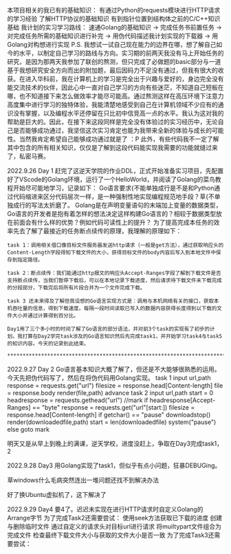 <!--
 * @Author: JeRyWu 1365840492@qq.com
 * @Date: 2022-09-26 21:37:57
 * @LastEditors: JeRyWu 1365840492@qq.com
 * @LastEditTime: 2022-09-26 21:40:58
 * @FilePath: \GolangProject\readme.md
 * @Description: 这是默认设置,请设置`customMade`, 打开koroFileHeader查看配置 进行设置: https://github.com/OBKoro1/koro1FileHeader/wiki/%E9%85%8D%E7%BD%AE
-->
本项目相关的我已有的基础知识：
    有通过Python的requests模块进行HTTP请求的学习经验
    了解HTTP协议的基础知识
    有到指针位置到结构体之前的C/C++知识基础
我计划的实习学习路线：
    速通Golang的基础知识 → 完成任务书前置任务 → 对完成任务所需的基础知识进行补完 → 用伪代码描述我计划实现的下载器 → 用Golang对构想进行实现
P.S. 
    我想试一试自己现在能力的边界在哪，想了解自己如今的水平，以制定自己学习的路线与方向。实习期的前两天我没有马上开始任务的研究，是因为那两天我参加了联创的熬测，但只完成了必做题的basic部分与一道基于我想研究安全方向而出的附加题，最后因码力不足没有通过，但我有很大的收获。在进入华科前，我在计算机上的学习是完全出于兴趣与爱好的，身边完全没有能交流技术的伙伴，因此心中一直对自己学习的方向有些迷茫，不知道自己短板在哪，也不知道接下来怎么做效率才能尽可能高。通过熬测这样在高压环境下注意力高度集中进行学习的独特体验，我能清楚地感受到自己在计算机领域不少应有的通识没有掌握，以及编程水平还停留在只比初中信竞高一点的水平。我认为这对我的帮助是巨大的。因此，在接下来这段同样是完全没有体验过的实习经历中，无论自己是否能够成功通过，我坚信这次实习肯定也能为我带来全新的体验与成长的可能性。当然我肯定希望自己能够成功通过就是了 ：P
    此外，有些代码我不一定了解其中包含的所有相关知识，仅仅是了解到这段代码能实现我需要的功能就缝过来了，私密马赛。
    
2022.9.26 Day 1
    赶完了这逆天学院的作业DDL，正式开始准备实习项目，先配置好了VScode的Golang环境，运行了一个HelloWorld，并阅读了Golang的菜鸟教程开始尽可能地学习，记录如下：
    Go语言要求{不能单独成行是不是和Python通过代码缩进来区分代码层次一样，是一种强制性地实现编程规范地手段？草{不单独成行的写法太折磨了。
    Golang是在声明变量语句的末端加上变量的数据类型，Go语言的开发者是抱有着怎样的想法决定这样构建Go语言的？相较于数据类型放在前面会有什么样的优势？例如代码可读性上的提升？
    为了提高完成本任务的效率先去了解了最接近的任务断点续传的原理，我理解的原理如下：
    
    task 1：调用相关借口像目标文件服务器发送http请求（一般是get方法），通过获取响应头的Content-Length字段得知下载文件的大小，获得目标文件的body内容后写入到本地文件中保存到指定路径。
    
    task 2：断点续传：我们能通过http报文的响应头Accept-Ranges字段了解到下载文件是否支持断点续传，当我们暂停下载后，可以在本地记录下载进度，然后请求待下载文件未下载完成的分段部分，下载完后将所有片段合并为一个文件完成下载。
    
    task 3 还未来得及了解但我设想的Go语言实现方式是：调用与本机网络有关的接口，获取本机吞吐量的信息，得到下载速度。每隔一段时间读取已写入的数据内容获得长度得到以下载的文件大小并通过计算得到百分比。

    Day1用了三个多小时的时间了解了Go语言的部分语法，并对前3个task的实现有了初步的计划。我打算在Day2学完task涉及的Go语言知识然后先完成task1，并开始学习task4与task5的知识内容。今天的记录到此结束。

    *******************************************************************************************************************

2022.9.27 Day 2
    Go语言基本知识大概了解了，但还是不大能够很熟悉的运用。今天先把伪代码写了，然后在将伪代码用Golang实现。
    task 1
    input url,path
    response = requests.get("url")
    filesize = response.head[Content-length]
    file = response.body
    render(file,path)
advance
    task 2
    input url,path
    start = 0
    headresponse = requests.gethead("url")  //mark
    if headresponse[Accept-Ranges] == "byte"
        response = requests.get("url"[start:])
	filesize = response.head[Content-length]
        if getchar() == "pause"
	    downloadstop()
	    render(downloadedfile,path)
	    start = len(downloadedfile)
	    system("pause")
	else
	    goto mark

明天又是从早上到晚上的满课，逆天学校，进度没赶上，争取在Day3完成task1，2

2022.9.28 Day3
用Golang实现了task1，但似乎有点小问题，狂暴DEBUGing。

草windows什么毛病突然连出一堆问题还找不到解决办法

好了换Ubuntu虚拟机了，这下解决了

2022.9.29 Day4
要4了。迟迟未实现在进行HTTP请求时自定义Golang的Arrange字节
为了完成Task2还需要尝试：
    使用seek方法获取已下载的进度
    创建与删除临时文件
    通过自定义的请求头对目标url进行请求
    将muiltypart文件组合为完成文件
    检查最终下载文件大小与获取的文件大小是否一致
为了完成Task3还需要尝试：